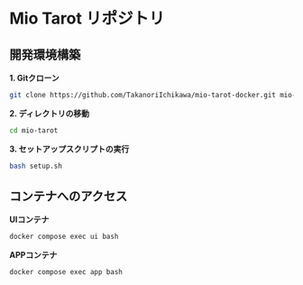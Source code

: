# Mio Tarot リポジトリ

## 開発環境構築
**1. Gitクローン**
```sh
git clone https://github.com/TakanoriIchikawa/mio-tarot-docker.git mio-tarot
```

**2. ディレクトリの移動**
```sh
cd mio-tarot
```

**3. セットアップスクリプトの実行**
```sh
bash setup.sh
```

## コンテナへのアクセス
**UIコンテナ**
```sh
docker compose exec ui bash
```

**APPコンテナ**
```sh
docker compose exec app bash
```